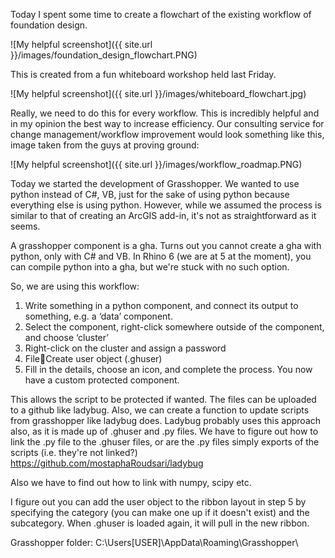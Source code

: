 Today I spent some time to create a flowchart of the existing workflow of foundation design.

![My helpful screenshot]({{ site.url }}/images/foundation_design_flowchart.PNG)

This is created from a fun whiteboard workshop held last Friday.

![My helpful screenshot]({{ site.url }}/images/whiteboard_flowchart.jpg)

Really, we need to do this for every workflow. This is incredibly helpful and in my opinion the best way to increase efficiency. Our consulting service for change management/workflow improvement would look something like this, image taken from the guys at proving ground:

![My helpful screenshot]({{ site.url }}/images/workflow_roadmap.PNG)


Today we started the development of Grasshopper. We wanted to use python instead of C#, VB, just for the sake of using python because everything else is using python. However, while we assumed the process is similar to that of creating an ArcGIS add-in, it's not as straightforward as it seems.

A grasshopper component is a gha. Turns out you cannot create a gha with python, only with C# and VB. In Rhino 6 (we are at 5 at the moment), you can compile python into a gha, but we're stuck with no such option.

So, we are using this workflow:
1.	Write something in a python component, and connect its output to something, e.g. a ‘data’ component. 
2.	Select the component, right-click somewhere outside of the component, and choose ‘cluster’
3.	Right-click on the cluster and assign a password
4.	FileCreate user object (.ghuser)
5.	Fill in the details, choose an icon, and complete the process. You now have a custom protected component. 

This allows the script to be protected if wanted. The files can be uploaded to a github like ladybug. Also, we can create a function to update scripts from grasshopper like ladybug does. Ladybug probably uses this approach also, as it is made up of .ghuser and .py files. We have to figure out how to link the .py file to the .ghuser files, or are the .py files simply exports of the scripts (i.e. they're not linked?)
https://github.com/mostaphaRoudsari/ladybug 

Also we have to find out how to link with numpy, scipy etc.

I figure out you can add the user object to the ribbon layout in step 5 by specifying the category (you can make one up if it doesn't exist) and the subcategory. When .ghuser is loaded again, it will pull in the new ribbon.

Grasshopper folder:
C:\Users\[USER]\AppData\Roaming\Grasshopper\
